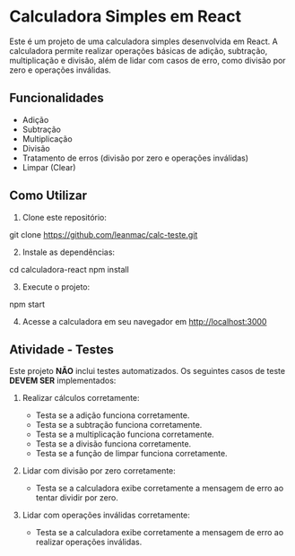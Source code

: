# Calculadora Simples em React

Este é um projeto de uma calculadora simples desenvolvida em React. A calculadora permite realizar operações básicas de adição, subtração, multiplicação e divisão, além de lidar com casos de erro, como divisão por zero e operações inválidas.

## Funcionalidades

- Adição
- Subtração
- Multiplicação
- Divisão
- Tratamento de erros (divisão por zero e operações inválidas)
- Limpar (Clear)

## Como Utilizar

1. Clone este repositório:

git clone https://github.com/leanmac/calc-teste.git

2. Instale as dependências:

cd calculadora-react
npm install

3. Execute o projeto:

npm start

4. Acesse a calculadora em seu navegador em [http://localhost:3000](http://localhost:3000)

## Atividade - Testes

Este projeto **NÃO** inclui testes automatizados. Os seguintes casos de teste **DEVEM SER** implementados:

1. Realizar cálculos corretamente:
   - Testa se a adição funciona corretamente.
   - Testa se a subtração funciona corretamente.
   - Testa se a multiplicação funciona corretamente.
   - Testa se a divisão funciona corretamente.
   - Testa se a função de limpar funciona corretamente.

2. Lidar com divisão por zero corretamente:
   - Testa se a calculadora exibe corretamente a mensagem de erro ao tentar dividir por zero.

3. Lidar com operações inválidas corretamente:
   - Testa se a calculadora exibe corretamente a mensagem de erro ao realizar operações inválidas.
